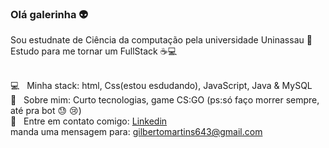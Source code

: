 ### Olá galerinha 👽
Sou estudnate de Ciência da computação pela universidade Uninassau 😬
Estudo para me tornar um FullStack ☕:computer:

 <br/> :computer: &nbsp; Minha stack: html, Css(estou esdudando), JavaScript, Java & MySQL
 <br/> 💬  &nbsp; Sobre mim: Curto tecnologias, game CS:GO (ps:só faço morrer sempre, até pra bot 😓 :cry:)
 <br/> :email: &nbsp; Entre em contato comigo: [Linkedin](https://www.linkedin.com/in/gilberto-martins-7a363219a/)
 <br/> manda uma mensagem para: gilbertomartins643@gmail.com


<!--
**Gilberto-Martins/Gilberto-Martins** is a ✨ _special_ ✨ repository because its `README.md` (this file) appears on your GitHub profile.
